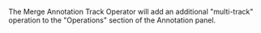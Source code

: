 The Merge Annotation Track Operator will add an additional "multi-track" operation to the "Operations" section of the Annotation panel. 
